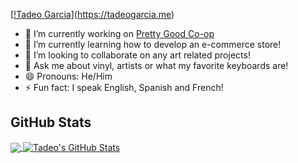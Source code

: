 [[!Tadeo Garcia](https://github.com/tadeo-garcia/tadeo-garcia/images/banner_tex.jpg)](https://tadeogarcia.me)

<!-- - 📒 Check out my [portfolio](https://tadeogarcia.me)! -->
- 🔭 I’m currently working on [Pretty Good Co-op](https://github.com/tadeo-garcia/pretty-good-coop)
- 🌱 I’m currently learning how to develop an e-commerce store!
- 👯 I’m looking to collaborate on any art related projects!
- 💬  Ask me about vinyl, artists or what my favorite keyboards are!
- 😄 Pronouns: He/Him
- ⚡ Fun fact: I speak English, Spanish and French!

## GitHub Stats
<a href="https://github.com/tadeo-garcia/tadeo-garcia">
  <img align="center" src="https://github-readme-stats.vercel.app/api/top-langs/?username=tadeo-garcia&hide=java,html&title_color=ffffff&text_color=c9cacc&icon_color=ffffff&bg_color=1d1f21" />
</a>
<a href="https://github.com/tadeo-garcia/tadeo-garcia">
  <img align="center" src="https://github-readme-stats.vercel.app/api?username=tadeo-garcia&show_icons=true&line_height=27&count_private=true&hide_title=true&title_color=ffffff&text_color=c9cacc&icon_color=ffffff&bg_color=1d1f21" alt="Tadeo's GitHub Stats" />
</a>
